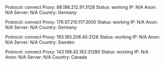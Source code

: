 Protocol: connect
Proxy: 88.198.212.91:3128
Status: working
IP: N/A
Anon: N/A
Server: N/A
Country: Germany

Protocol: connect
Proxy: 176.97.210.117:3000
Status: working
IP: N/A
Anon: N/A
Server: N/A
Country: Germany

Protocol: connect
Proxy: 193.180.208.45:3128
Status: working
IP: N/A
Anon: N/A
Server: N/A
Country: Sweden

Protocol: connect
Proxy: 143.198.42.182:31280
Status: working
IP: N/A
Anon: N/A
Server: N/A
Country: Canada


